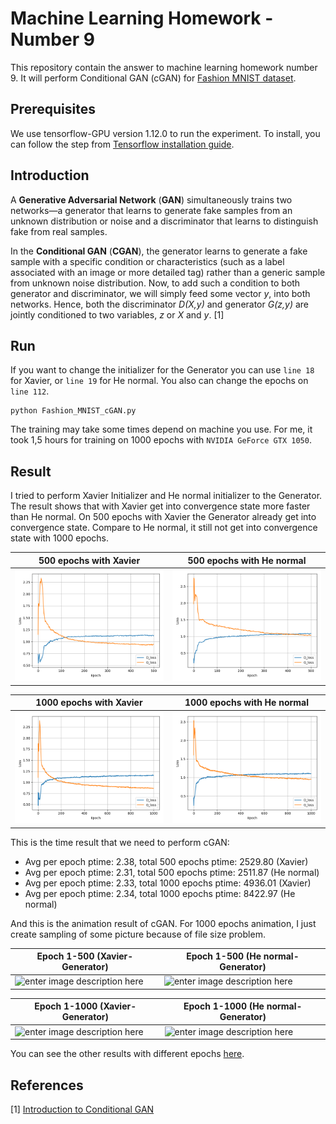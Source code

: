 # Machine Learning Homework - Number 9
This repository contain the answer to machine learning homework number 9. It will perform Conditional GAN (cGAN) for [Fashion MNIST dataset](https://github.com/zalandoresearch/fashion-mnist/tree/master/data/fashion).

## Prerequisites
We use tensorflow-GPU version 1.12.0 to run the experiment. To install, you can follow the step from [Tensorflow installation guide](https://www.tensorflow.org/install/).

## Introduction
A  **Generative Adversarial Network**  (**GAN**) simultaneously trains two networks—a generator that learns to  generate fake samples from an unknown distribution or noise and a discriminator that learns to distinguish fake from real samples.

In the  **Conditional GAN**  (**CGAN**), the generator learns to generate a fake sample with a specific condition or characteristics (such as a label associated with an image or more detailed tag) rather than a generic sample from unknown noise distribution. Now, to add such a condition to both generator and discriminator, we will simply feed some vector  _y_, into both networks. Hence, both the discriminator  _D(X,y)_  and generator  _G(z,y)_  are jointly conditioned to two variables,  _z_  or  _X_  and  _y_. [1]

## Run
If you want to change the initializer for the Generator you can use `line 18` for Xavier, or `line 19` for He normal. You also can change the epochs on `line 112`.

    python Fashion_MNIST_cGAN.py
The training may take some times depend on machine you use. For me, it took 1,5 hours for training on 1000 epochs with `NVIDIA GeForce GTX 1050`.

## Result
I tried to perform Xavier Initializer and He normal initializer to the Generator. The result shows that with Xavier get into convergence state more faster than He normal. On 500 epochs with Xavier the Generator already get into convergence state. Compare to He normal, it still not get into convergence state with 1000 epochs.

| 500 epochs with Xavier | 500 epochs with He normal |
|--|--|
| ![500 epochs with Xavier initializer](https://github.com/liz7124/Machine-Learning-Homework-2/blob/master/No9/Fashion_MNIST_cGAN_results/500epochs_xavier/Fashion_MNIST_cGAN_train_hist.png) | ![500 epochs with He normal](https://github.com/liz7124/Machine-Learning-Homework-2/blob/master/No9/Fashion_MNIST_cGAN_results/500epochs_he_normal/Fashion_MNIST_cGAN_train_hist.png) |

| 1000 epochs with Xavier | 1000 epochs with He normal |
|--|--|
| ![1000 epochs with Xavier](https://github.com/liz7124/Machine-Learning-Homework-2/blob/master/No9/Fashion_MNIST_cGAN_results/1000epochs_xavier/Fashion_MNIST_cGAN_train_hist.png) | ![1000 epochs with He normal](https://github.com/liz7124/Machine-Learning-Homework-2/blob/master/No9/Fashion_MNIST_cGAN_results/1000epochs_he_normal/Fashion_MNIST_cGAN_train_hist.png) |

This is the time result that we need to perform cGAN:
 - Avg per epoch ptime: 2.38, total 500 epochs ptime: 2529.80 (Xavier)
 - Avg per epoch ptime: 2.31, total 500 epochs ptime: 2511.87 (He normal)
 - Avg per epoch ptime: 2.33, total 1000 epochs ptime: 4936.01 (Xavier)
 - Avg per epoch ptime: 2.34, total 1000 epochs ptime: 8422.97 (He normal)

And this is the animation result of cGAN. For 1000 epochs animation, I just create sampling of some picture because of file size problem.

| Epoch 1-500 (Xavier-Generator) | Epoch 1-500 (He normal-Generator) |
|--|--|
| ![enter image description here](https://github.com/liz7124/Machine-Learning-Homework-2/blob/master/No9/Fashion_MNIST_cGAN_results/500epochs_xavier/Fashion_MNIST_cGAN_generation_animation.gif) | ![enter image description here](https://github.com/liz7124/Machine-Learning-Homework-2/blob/master/No9/Fashion_MNIST_cGAN_results/500epochs_xavier/Fashion_MNIST_cGAN_generation_animation.gif) | 

| Epoch 1-1000 (Xavier-Generator) | Epoch 1-1000 (He normal-Generator) |
|--|--|
| ![enter image description here](https://github.com/liz7124/Machine-Learning-Homework-2/blob/master/No9/Fashion_MNIST_cGAN_results/1000epochs_xavier/Fashion_MNIST_cGAN_generation_animation.gif) | ![enter image description here](https://github.com/liz7124/Machine-Learning-Homework-2/blob/master/No9/Fashion_MNIST_cGAN_results/1000epochs_he_normal/Fashion_MNIST_cGAN_generation_animation.gif) |

You can see the other results with different epochs [here](https://github.com/liz7124/Machine-Learning-Homework-2/tree/master/No9/Fashion_MNIST_cGAN_results).

## References
[1] [Introduction to Conditional GAN](https://www.packtpub.com/mapt/book/big_data_and_business_intelligence/9781788396417/3/ch03lvl1sec17/introduction-to-conditional-gan)